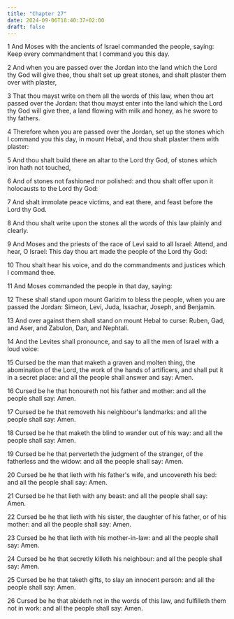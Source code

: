 ```yaml
---
title: "Chapter 27"
date: 2024-09-06T18:40:37+02:00
draft: false
---
```




1 And Moses with the ancients of Israel commanded the people, saying: Keep every commandment that I command you this day.

2 And when you are passed over the Jordan into the land which the Lord thy God will give thee, thou shalt set up great stones, and shalt plaster them over with plaster,

3 That thou mayst write on them all the words of this law, when thou art passed over the Jordan: that thou mayst enter into the land which the Lord thy God will give thee, a land flowing with milk and honey, as he swore to thy fathers.

4 Therefore when you are passed over the Jordan, set up the stones which I command you this day, in mount Hebal, and thou shalt plaster them with plaster:

5 And thou shalt build there an altar to the Lord thy God, of stones which iron hath not touched,

6 And of stones not fashioned nor polished: and thou shalt offer upon it holocausts to the Lord thy God:

7 And shalt immolate peace victims, and eat there, and feast before the Lord thy God.

8 And thou shalt write upon the stones all the words of this law plainly and clearly.

9 And Moses and the priests of the race of Levi said to all Israel: Attend, and hear, O Israel: This day thou art made the people of the Lord thy God:

10 Thou shalt hear his voice, and do the commandments and justices which I command thee.

11 And Moses commanded the people in that day, saying:

12 These shall stand upon mount Garizim to bless the people, when you are passed the Jordan: Simeon, Levi, Juda, Issachar, Joseph, and Benjamin.

13 And over against them shall stand on mount Hebal to curse: Ruben, Gad, and Aser, and Zabulon, Dan, and Nephtali.

14 And the Levites shall pronounce, and say to all the men of Israel with a loud voice:

15 Cursed be the man that maketh a graven and molten thing, the abomination of the Lord, the work of the hands of artificers, and shall put it in a secret place: and all the people shall answer and say: Amen.

16 Cursed be he that honoureth not his father and mother: and all the people shall say: Amen.

17 Cursed be he that removeth his neighbour's landmarks: and all the people shall say: Amen.

18 Cursed be he that maketh the blind to wander out of his way: and all the people shall say: Amen.

19 Cursed be he that perverteth the judgment of the stranger, of the fatherless and the widow: and all the people shall say: Amen.

20 Cursed be he that lieth with his father's wife, and uncovereth his bed: and all the people shall say: Amen.

21 Cursed be he that lieth with any beast: and all the people shall say: Amen.

22 Cursed be he that lieth with his sister, the daughter of his father, or of his mother: and all the people shall say: Amen.

23 Cursed be he that lieth with his mother-in-law: and all the people shall say: Amen.

24 Cursed be he that secretly killeth his neighbour: and all the people shall say: Amen.

25 Cursed be he that taketh gifts, to slay an innocent person: and all the people shall say: Amen.

26 Cursed be he that abideth not in the words of this law, and fulfilleth them not in work: and all the people shall say: Amen.

